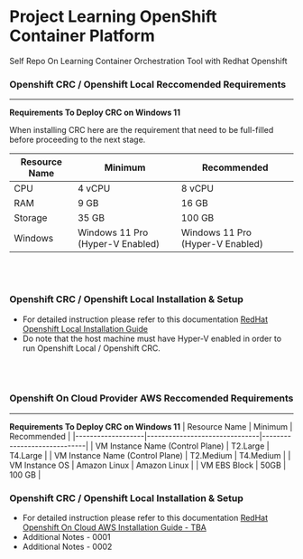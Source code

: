 # Project Learning OpenShift Container Platform
Self Repo On Learning Container Orchestration Tool with Redhat Openshift



### **Openshift CRC / Openshift Local Reccomended Requirements**
---
**Requirements To Deploy  CRC on Windows 11**

When installing CRC here are the requirement that need to be full-filled before proceeding to the next stage.

| Resource Name   	| Minimum                       | Recommended                 |
|-------------------|-------------------------------|-----------------------------|
|CPU				| 4 vCPU			            | 8 vCPU            		  |
|RAM             	| 9 GB            				| 16 GB            			  |
|Storage          	| 35 GB							| 100 GB					  | 
|Windows          	| Windows 11 Pro (Hyper-V Enabled) 				| Windows 11 Pro (Hyper-V Enabled)						  | 
<br />
<br />


### **Openshift CRC / Openshift Local Installation & Setup**

- For detailed instruction please refer to this documentation [RedHat Openshift Local Installation Guide](https://github.com/Adhito/learning-container-orchestrator-openshift/blob/main/01a-setting-up-redhat-openshift-platform-local-baremetal.md) 
- Do note that the host machine must have Hyper-V enabled in order to run Openshift Local / Openshift CRC.
<br />
<br />



### **Openshift On Cloud Provider AWS Reccomended Requirements**
---
**Requirements To Deploy  CRC on Windows 11**
| Resource Name   	| Minimum                       | Recommended                 |
|-------------------|-------------------------------|-----------------------------|
| VM Instance Name (Control Plane)				          | T2.Large		                      | T4.Large           		      |
| VM Instance Name (Control Plane)	             	  | T2.Medium           				      | T4.Medium        			      |
| VM Instance OS          	                        | Amazon Linux							        | Amazon Linux					      | 
| VM EBS Block            	                        | 50GB        							        | 100 GB      					      | 


### **Openshift CRC / Openshift Local Installation & Setup**

- For detailed instruction please refer to this documentation [RedHat Openshift On Cloud AWS Installation Guide - TBA](https://github.com/Adhito/learning-container-orchestrator-openshift/blob/main/01a-setting-up-redhat-openshift-platform-cloud-aws) 
- Additional Notes - 0001
- Additional Notes - 0002
<br />
<br />
